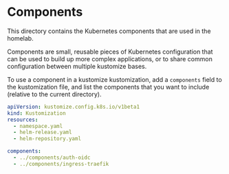 # Components

This directory contains the Kubernetes components that are used in the homelab.

Components are small, reusable pieces of Kubernetes configuration that can be used to build up more complex applications, or to share common configuration between multiple kustomize bases.

To use a component in a kustomize kustomization, add a `components` field to the kustomization file, and list the components that you want to include (relative to the current directory).

```yaml
apiVersion: kustomize.config.k8s.io/v1beta1
kind: Kustomization
resources:
  - namespace.yaml
  - helm-release.yaml
  - helm-repository.yaml

components:
  - ../components/auth-oidc
  - ../components/ingress-traefik
```
